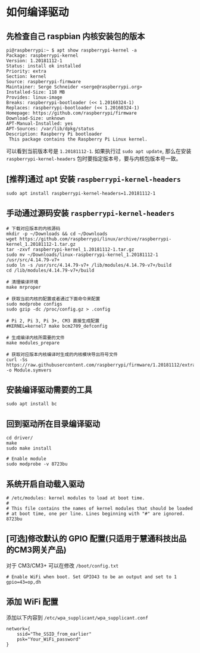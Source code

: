 如何编译驱动
============

## 先检查自己 raspbian 内核安装包的版本

```
pi@raspberrypi:~ $ apt show raspberrypi-kernel -a
Package: raspberrypi-kernel
Version: 1.20181112-1
Status: install ok installed
Priority: extra
Section: kernel
Source: raspberrypi-firmware
Maintainer: Serge Schneider <serge@raspberrypi.org>
Installed-Size: 118 MB
Provides: linux-image
Breaks: raspberrypi-bootloader (<< 1.20160324-1)
Replaces: raspberrypi-bootloader (<< 1.20160324-1)
Homepage: https://github.com/raspberrypi/firmware
Download-Size: unknown
APT-Manual-Installed: yes
APT-Sources: /var/lib/dpkg/status
Description: Raspberry Pi bootloader
 This package contains the Raspberry Pi Linux kernel.

```

可以看到当前版本号是 `1.20181112-1`.
如果执行过 `sudo apt update`, 那么在安装 `raspberrypi-kernel-headers` 包时要指定版本号，要与内核包版本号一致。


## [推荐]通过 apt 安装 `raspberrypi-kernel-headers`

```
sudo apt install raspberrypi-kernel-headers=1.20181112-1
```

## 手动通过源码安装 `raspberrypi-kernel-headers`

```
# 下载对应版本的内核源码 
mkdir -p ~/Downloads && cd ~/Downloads
wget https://github.com/raspberrypi/linux/archive/raspberrypi-kernel_1.20181112-1.tar.gz
tar -zxvf raspberrypi-kernel_1.20181112-1.tar.gz
sudo mv ~/Downloads/linux-raspberrypi-kernel_1.20181112-1 /usr/src/4.14.79-v7+
sudo ln -s /usr/src/4.14.79-v7+ /lib/modules/4.14.79-v7+/build
cd /lib/modules/4.14.79-v7+/build

# 清理编译环境
make mrproper

# 获取当前内核的配置或者通过下面命令来配置
sudo modprobe configs
sudo gzip -dc /proc/config.gz > .config

# Pi 2, Pi 3, Pi 3+, CM3 直接生成配置
#KERNEL=kernel7 make bcm2709_defconfig

# 生成编译内核所需要的文件
make modules_prepare

# 获取对应版本内核编译时生成的内核模块导出符号文件
curl -Ss https://raw.githubusercontent.com/raspberrypi/firmware/1.20181112/extra/Module7.symvers -o Module.symvers
```

## 安装编译驱动需要的工具

```
sudo apt install bc
```

## 回到驱动所在目录编译驱动

```
cd driver/
make 
sudo make install

# Enable module
sudo modprobe -v 8723bu
```

## 系统开启自动载入驱动 

```
# /etc/modules: kernel modules to load at boot time.
#
# This file contains the names of kernel modules that should be loaded
# at boot time, one per line. Lines beginning with "#" are ignored.
8723bu
```

## [可选]修改默认的 GPIO 配置(只适用于慧通科技出品的CM3网关产品)

对于 CM3/CM3+ 可以在修改 `/boot/config.txt` 

```
# Enable WiFi when boot. Set GPIO43 to be an output and set to 1
gpio=43=op,dh
```

## 添加 WiFi 配置

添加以下内容到 `/etc/wpa_supplicant/wpa_supplicant.conf`

```
network={
    ssid="The_SSID_from_earlier"
    psk="Your_WiFi_password"
}
```
